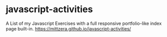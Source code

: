 # javascript-activities
A List of my Javascript Exercises with a full responsive portfolio-like index page built-in.
https://mittzera.github.io/javascript-activities/
